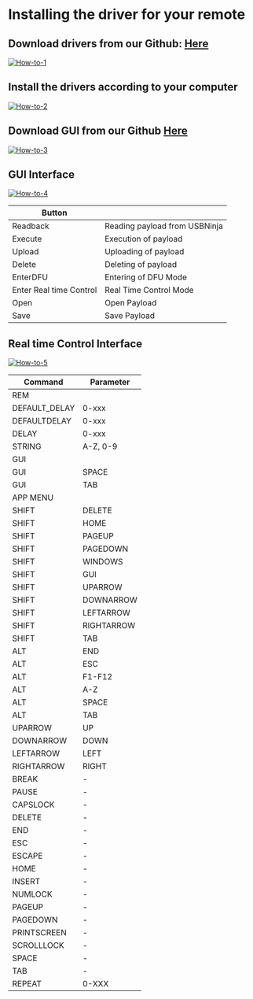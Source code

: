 # Installing the driver for your remote

Download drivers from our Github:  [Here](https://github.com/USBNinjaRRG/USBNinjaProfessional/blob/master/USBninja_Transmiter_driver.rar)
-------------------------

<a href="https://ibb.co/7JyjfMm"><img src="https://i.ibb.co/QFmpgSw/How-to-1.png" alt="How-to-1" border="0"></a>

Install the drivers according to your computer 
-------------------------

<a href="https://ibb.co/jGdN6B6"><img src="https://i.ibb.co/Bjmpzdz/How-to-2.png" alt="How-to-2" border="0"></a>

Download GUI from our Github [Here](https://github.com/USBNinjaRRG/USBNinjaProfessional/blob/master/USBNinja%20PRO.exe)
-------------------------

<a href="https://ibb.co/HhVPPp8"><img src="https://i.ibb.co/1zLXXJW/How-to-3.png" alt="How-to-3" border="0"></a>

GUI Interface
-------------------------

<a href="https://ibb.co/5FFj1kz"><img src="https://i.ibb.co/M661gfj/How-to-4.png" alt="How-to-4" border="0"></a>

|Button| |
|-|-|
|Readback|Reading payload from USBNinja |
|Execute|Execution of payload|
|Upload|Uploading of payload|
|Delete|Deleting of payload||
|EnterDFU|Entering of DFU Mode|
|Enter Real time Control|Real Time Control Mode|
|Open|Open Payload|
|Save|Save Payload|


Real time Control Interface
-----------------------------

<a href="https://ibb.co/wcgHB7Y"><img src="https://i.ibb.co/Y0Q9PXb/How-to-5.jpg" alt="How-to-5" border="0"></a>

|Command|Parameter|
|---|---|
|REM|   |  
|DEFAULT_DELAY |0-xxx| 
|DEFAULTDELAY|0-xxx|
|DELAY|0-xxx| 
|STRING|A-Z, 0-9|
|GUI||
|GUI|SPACE|
|GUI|TAB|
|APP MENU||
|SHIFT|DELETE|
|SHIFT|HOME|
|SHIFT|PAGEUP|
|SHIFT|PAGEDOWN|
|SHIFT|WINDOWS|
|SHIFT|GUI|
|SHIFT|UPARROW|
|SHIFT|DOWNARROW|
|SHIFT|LEFTARROW|
|SHIFT|RIGHTARROW|
|SHIFT|TAB|
|ALT|END|
|ALT|ESC|
|ALT|F1-F12|
|ALT|A-Z|
|ALT|SPACE|
|ALT|TAB|
|UPARROW| UP|
|DOWNARROW|DOWN|
|LEFTARROW|LEFT|
|RIGHTARROW|RIGHT|
|BREAK|-|
|PAUSE|-|
|CAPSLOCK|-|
|DELETE|-|
|END|-|
|ESC|-|
|ESCAPE|-|
|HOME|-|
|INSERT|-|
|NUMLOCK|-|
|PAGEUP|-|
|PAGEDOWN|-|
|PRINTSCREEN|-|
|SCROLLLOCK|-|
|SPACE|-|
|TAB|-|
|REPEAT|0-XXX|

